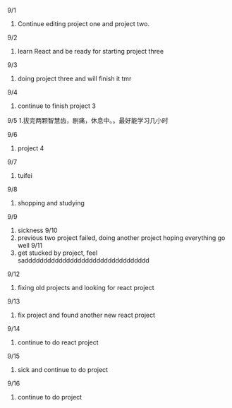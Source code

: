 9/1
1. Continue editing project one and project two.

9/2
1. learn React and be ready for starting project three

9/3
1. doing project three and will finish it tmr

9/4
1. continue to finish project 3

9/5
1.拔完两颗智慧齿，剧痛，休息中。。最好能学习几小时

9/6
1. project 4

9/7
1. tuifei

9/8
1. shopping and studying

9/9
1. sickness
9/10
1. previous two project failed, doing another project hoping everything go well
9/11
1. get stucked by project, feel saddddddddddddddddddddddddddddddddd

9/12
1. fixing old projects and looking for react project

9/13
1. fix project and found another new react project

9/14
1. continue to do react project

9/15
1. sick and continue to do project

9/16
1. continue to do project
